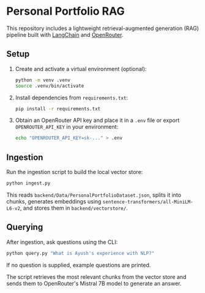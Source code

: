 # Personal Portfolio RAG

This repository includes a lightweight retrieval-augmented generation (RAG) pipeline built with [LangChain](https://github.com/langchain-ai/langchain) and [OpenRouter](https://openrouter.ai/).

## Setup
1. Create and activate a virtual environment (optional):
   ```bash
   python -m venv .venv
   source .venv/bin/activate
   ```
2. Install dependencies from `requirements.txt`:
   ```bash
   pip install -r requirements.txt
   ```
3. Obtain an OpenRouter API key and place it in a `.env` file or export `OPENROUTER_API_KEY` in your environment:
   ```bash
   echo "OPENROUTER_API_KEY=sk-..." > .env
   ```

## Ingestion
Run the ingestion script to build the local vector store:
```bash
python ingest.py
```
This reads `backend/Data/PersonalPortfolioDataset.json`, splits it into chunks, generates embeddings using `sentence-transformers/all-MiniLM-L6-v2`, and stores them in `backend/vectorstore/`.

## Querying
After ingestion, ask questions using the CLI:
```bash
python query.py "What is Ayush's experience with NLP?"
```
If no question is supplied, example questions are printed.

The script retrieves the most relevant chunks from the vector store and sends them to OpenRouter's Mistral 7B model to generate an answer.

